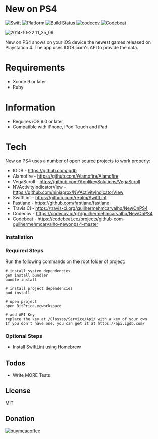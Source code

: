 # New on PS4

[![Swift][swift-badge]][swift-url] 
[![Platform][platform-badge]][platform-url]
[![Build Status][build-badge]][build-url]
[![codecov][codecov-badge]][codecov-url]
[![Codebeat][codebeat-badge]][codebeat-url]

![2014-10-22 11_35_09](https://thumbs.gfycat.com/SomeDetailedErmine-size_restricted.gif)

New on PS4 shows on your iOS device the newest games released on Playstation 4.
The app uses IGDB.com's API to provide the data.


# Requirements

  - Xcode 9 or later
  - Ruby
  
# Information
- Requires iOS 9.0 or later
- Compatible with iPhone, iPod Touch and iPad


# Tech

New on PS4 uses a number of open source projects to work properly:
* IGDB - https://github.com/igdb
* Alamofire - https://github.com/Alamofire/Alamofire
* VegaScroll - https://github.com/ApplikeySolutions/VegaScroll
* NVActivityIndicatorView - https://github.com/ninjaprox/NVActivityIndicatorView
* SwiftLint - https://github.com/realm/SwiftLint
* Fastlane - https://github.com/fastlane/fastlane
* Travis CI - https://travis-ci.org/guilhermehmcarvalho/NewOnPS4
* Codecov - https://codecov.io/gh/guilhermehmcarvalho/NewOnPS4
* Codebeat - https://codebeat.co/projects/github-com-guilhermehmcarvalho-newonps4-master


### Installation

### Required Steps

Run the following commands on the root folder of project:

```
# install system dependencies
gem install bundler
bundle install

# install project dependencies
pod install

# open project
open BitPrice.xcworkspace

# add API Key
replace the key at /Classes/Service/Api/ with a key of your own
If you don't have one, you can get it at https://api.igdb.com/
```

### Optional Steps

- Install [SwiftLint](https://github.com/realm/SwiftLint#using-homebrew) using [Homebrew](https://brew.sh/)


## Todos

 - Write MORE Tests

## License

MIT

## Donation

[![buymeacoffee](https://www.buymeacoffee.com/assets/img/custom_images/white_img.png)](https://www.buymeacoffee.com/gui)


[dill]: <https://github.com/guilhermehmcarvalho/PS4WeekReleases.git>
[git-repo-url]: <https://github.com/joemccann/dillinger.git>
[swift-badge]: https://img.shields.io/badge/swift-4.0-orange.svg?style=flat
[swift-url]: https://swift.org
[platform-badge]: https://img.shields.io/badge/platform-iOS%209+-lightgrey.svg
[platform-url]: https://developer.apple.com/swift
[codecov-badge]: https://codecov.io/gh/guilhermehmcarvalho/NewOnPS4/branch/master/graph/badge.svg
[codecov-url]: https://codecov.io/gh/guilhermehmcarvalho/NewOnPS4
[build-badge]: https://travis-ci.org/guilhermehmcarvalho/NewOnPS4.svg?branch=master
[build-url]: https://travis-ci.org/guilhermehmcarvalho/NewOnPS4
[codebeat-badge]: https://codebeat.co/badges/47b185ce-c2a6-4101-9abe-ed0e3bdc2293
[codebeat-url]: https://codebeat.co/projects/github-com-guilhermehmcarvalho-newonps4-master
